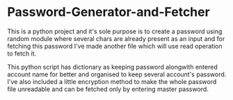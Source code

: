# Password-Generator-and-Fetcher
This is a python project and it's sole purpose is to create a password using random module where several chars are already present as an input and for fetching this password I've made another file which will use read operation to fetch it. 

This python script has dictionary as keeping password alongwith entered account name for better and organised to keep several account's password. I've also included a little encryption method to make the whole password file unreadable and can be fetched only by entering master password.
